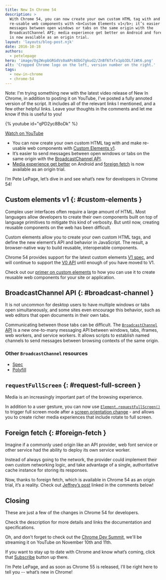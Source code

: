 ```yaml
---
title: New In Chrome 54
description: >
  With Chrome 54, you can now create your own custom HTML tag with and make
  re-usable web components with <b>Custom Elements v1</b>; it’s easier to send
  messages between open windows or tabs on the same origin with the
  BroadcastChannel API; media experience get better on Android and foreign fetch
  is now available as an origin trial.
layout: 'layouts/blog-post.njk'
date: 2016-10-18
authors:
  - petelepage
hero: 'image/0g2WvpbGRGdVs0aAPc6ObG7gkud2/ZnBf6Txfx1pb3DLfiWt6.png'
alt: 'Cropped Chrome logo on the left, version number on the right.'
tags:
  - new-in-chrome
  - chrome-54
---
```


Note: I'm trying something new with the latest video release of New In Chrome,
in addition to posting it on YouTube, I've posted a fully annoted version
of the script. It includes all of the relevant links I mentioned, and a few
other helpful links. Leave your thoughts in the comments and let me know
if this is useful to you!

{% youtube id="qPD2yc8BoDk" %}

[Watch on YouTube](https://www.youtube.com/watch?v=qPD2yc8BoDk)

* You can now create your own custom HTML tag with and make re-usable web
components with [Custom Elements v1](#custom-elements).
* It’s easier to send messages between open windows or tabs on the same origin
with the [BroadcastChannel API](#broadcast-channel).
* [Media experience get better](#request-full-screen) on Android and
[foreign fetch](#foreign-fetch) is now available as an origin trial.

I’m Pete LePage, let’s dive in and see what’s new for developers in Chrome 54!

## Custom elements v1 {: #custom-elements }

Complex user interfaces often require a large amount of HTML. Most
languages allow developers to create their own components built on top
of language primitives to mitigate this kind of verbosity. But until now,
creating reusable components on the web has been difficult.

Custom elements allow you to create your own custom HTML tags, and define
the new element’s API and behavior in JavaScript. The result, a
browser-native way to build reusable, interoperable components.

Chrome 54 provides support for the latest custom elements
[V1 spec](https://goo.gl/9luiog), and will continue to support the
[V0 API](https://goo.gl/iJA2rJ) until enough of you have moved to V1.

Check out our [primer on custom elements](https://goo.gl/7MhkyV) to how
you can use it to create reusable web components for your site or application.

## BroadcastChannel API {: #broadcast-channel }

It is not uncommon for desktop users to have multiple windows or tabs
open simultaneously, and some sites even encourage this behavior, such as
web editors that open documents in their own tabs.

Communicating between those tabs can be difficult. The
[`BroadcastChannel` API](https://goo.gl/xDGxJT) is a new one-to-many messaging
API between windows, tabs, iframes, web workers, and service workers. It
allows scripts to establish named channels to send messages between
browsing contexts of the same origin.

### Other `BroadcastChannel` resources

* [Spec](https://goo.gl/Lek3U0)
* [Polyfill](https://developers.google.com/web/updates/2016/09/broadcastchannel#feature_detection_and_browser_support)

## `requestFullScreen` {: #request-full-screen }

Media is an increasingly important part of the browsing experience.

In addition to a user gesture, you can now use
[`Element.requestFullScreen()`](https://goo.gl/7ALaod)
to trigger full screen mode after a
[screen orientation change](https://goo.gl/knihpA) - and allows you to
create richer media experiences that include rotate to full screen.

## Foreign fetch {: #foreign-fetch }

Imagine if a commonly used origin like an API provider, web font service
or other service had the ability to deploy its own service worker.

Instead of always going to the network, the provider could implement
their own custom networking logic, and take advantage of a single,
authoritative cache instance for storing its responses.

Now, thanks to foreign fetch, which is available in Chrome 54 as an
origin trial, it’s a reality. Check out
[Jeffrey’s post](https://goo.gl/BWt5RA) linked in the comments below!

## Closing

These are just a few of the changes in Chrome 54 for developers.

Check the description for more details and links the documentation and
specifications.

Oh, and don't forget to check out the
[Chrome Dev Summit](https://developer.chrome.com/devsummit/), we'll be streaming
it on YouTube on November 10th and 11th.

If you want to stay up to date with Chrome and know what’s coming, click
that [Subscribe](https://goo.gl/6FP1a5) button up there.

I’m Pete LePage, and as soon as Chrome 55 is released, I’ll be
right here to tell you -- what’s new in Chrome!
